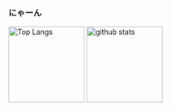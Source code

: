 ### にゃーん
<p align="left"> 
  <img alt="Top Langs" height="150px" src="https://github-readme-stats.vercel.app/api/top-langs/?username=ituyama&layout=compact&show_icons=true&theme=onedark" />
  <img alt="github stats" height="150px" src="https://github-readme-stats.vercel.app/api?username=ituyama&theme=onedark&show_icons=ture" />
</p>
